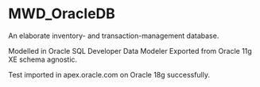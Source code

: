 # MWD_OracleDB
An elaborate inventory- and transaction-management database.

Modelled in Oracle SQL Developer Data Modeler
Exported from Oracle 11g XE schema agnostic.

Test imported in apex.oracle.com on Oracle 18g successfully.
